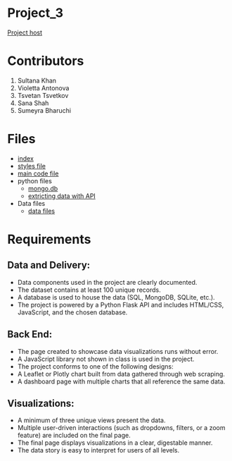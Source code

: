 # Project_3

[Project host](https://violettaantonova.github.io/Project_3/)

# Contributors
1. Sultana Khan
2. Violetta Antonova
3. Tsvetan Tsvetkov
4. Sana Shah
5. Sumeyra Bharuchi

# Files
  - [index](index.html)
  - [styles file](static/css/style.css)
  - [main code file](static/js/plots.js)
  - python files
    - [mongo.db](python/Crime_in_UK.ipynb)
    - [extricting data with API](python/extracting_data.ipynb)
  - Data files
    - [data files](static/data)

# Requirements
## Data and Delivery:

 - Data components used in the project are clearly documented.
 - The dataset contains at least 100 unique records. 
 - A database is used to house the data (SQL, MongoDB, SQLite, etc.).
 - The project is powered by a Python Flask API and includes HTML/CSS, JavaScript, and the chosen database. 

## Back End: 

 - The page created to showcase data visualizations runs without error. 
 - A JavaScript library not shown in class is used in the project. 
 - The project conforms to one of the following designs: 
 - A Leaflet or Plotly chart built from data gathered through web scraping.
 - A dashboard page with multiple charts that all reference the same data.
 
## Visualizations: 

 - A minimum of three unique views present the data. 
 - Multiple user-driven interactions (such as dropdowns, filters, or a zoom feature) are included on the final page. 
 - The final page displays visualizations in a clear, digestable manner. 
 - The data story is easy to interpret for users of all levels. 
